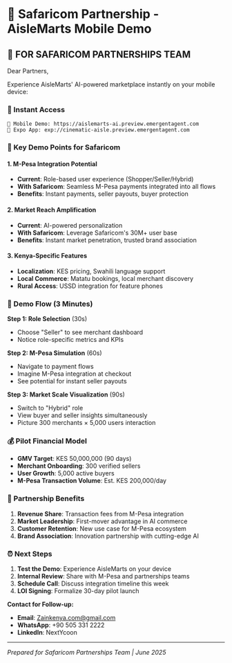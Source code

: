 # 📱 Safaricom Partnership - AisleMarts Mobile Demo

## 🚀 **FOR SAFARICOM PARTNERSHIPS TEAM**

Dear Partners,

Experience AisleMarts' AI-powered marketplace instantly on your mobile device:

### **📱 Instant Access**
```
🔗 Mobile Demo: https://aislemarts-ai.preview.emergentagent.com
📱 Expo App: exp://cinematic-aisle.preview.emergentagent.com
```

### **🎯 Key Demo Points for Safaricom**

#### **1. M-Pesa Integration Potential**
- **Current**: Role-based user experience (Shopper/Seller/Hybrid)
- **With Safaricom**: Seamless M-Pesa payments integrated into all flows
- **Benefits**: Instant payments, seller payouts, buyer protection

#### **2. Market Reach Amplification**  
- **Current**: AI-powered personalization
- **With Safaricom**: Leverage Safaricom's 30M+ user base
- **Benefits**: Instant market penetration, trusted brand association

#### **3. Kenya-Specific Features**
- **Localization**: KES pricing, Swahili language support
- **Local Commerce**: Matatu bookings, local merchant discovery
- **Rural Access**: USSD integration for feature phones

### **🎯 Demo Flow (3 Minutes)**

**Step 1: Role Selection** (30s)
- Choose "Seller" to see merchant dashboard
- Notice role-specific metrics and KPIs

**Step 2: M-Pesa Simulation** (60s)  
- Navigate to payment flows
- Imagine M-Pesa integration at checkout
- See potential for instant seller payouts

**Step 3: Market Scale Visualization** (90s)
- Switch to "Hybrid" role
- View buyer and seller insights simultaneously
- Picture 300 merchants × 5,000 users interaction

### **💰 Pilot Financial Model**
- **GMV Target**: KES 50,000,000 (90 days)
- **Merchant Onboarding**: 300 verified sellers
- **User Growth**: 5,000 active buyers
- **M-Pesa Transaction Volume**: Est. KES 200,000/day

### **🤝 Partnership Benefits**
1. **Revenue Share**: Transaction fees from M-Pesa integration
2. **Market Leadership**: First-mover advantage in AI commerce
3. **Customer Retention**: New use case for M-Pesa ecosystem
4. **Brand Association**: Innovation partnership with cutting-edge AI

### **⏰ Next Steps**
1. **Test the Demo**: Experience AisleMarts on your device
2. **Internal Review**: Share with M-Pesa and partnerships teams  
3. **Schedule Call**: Discuss integration timeline this week
4. **LOI Signing**: Formalize 30-day pilot launch

**Contact for Follow-up:**
- **Email**: Zainkenya.com@gmail.com
- **WhatsApp**: +90 505 331 2222
- **LinkedIn**: NextYcoon

---

*Prepared for Safaricom Partnerships Team | June 2025*